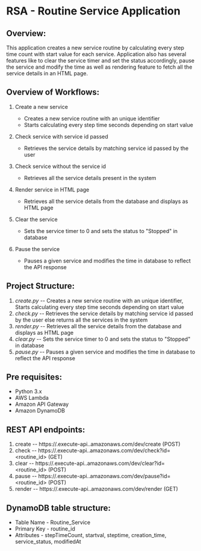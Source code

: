 # RSA - Routine Service Application

Overview:
------------------------------------------------------------------------------------

This application creates a new service routine by calculating every step time count with start value for each service. Application also has several features like to clear the service timer and set the status accordingly, pause the service and modify the time as well as rendering feature to fetch all the service details in an HTML page.

Overview of Workflows:
------------------------------------------------------------------------------------

1. Create a new service
    * Creates a new service routine with an unique identifier
    * Starts calculating every step time seconds depending on start value
    
2. Check service with service id passed
    * Retrieves the service details by matching service id passed by the user
    
3. Check service without the service id
    * Retrieves all the service details present in the system
    
4. Render service in HTML page
    * Retrieves all the service details from the database and displays as HTML page
    
5. Clear the service
    * Sets the service timer to 0 and sets the status to "Stopped" in database
    
6. Pause the service
    * Pauses a given service and modifies the time in database to reflect the API response
    
    
Project Structure:
--------------------------------------------------------------------------------------

1. _create.py_ -- Creates a new service routine with an unique identifier, Starts calculating every step time seconds depending on start value
2. _check.py_ -- Retrieves the service details by matching service id passed by the user else returns all the services in the system
3. _render.py_ -- Retrieves all the service details from the database and displays as HTML page
4. _clear.py_ -- Sets the service timer to 0 and sets the status to "Stopped" in database
5. _pause.py_ -- Pauses a given service and modifies the time in database to reflect the API response


Pre requisites:
---------------------------------------------------------------------------------------

* Python 3.x
* AWS Lambda
* Amazon API Gateway
* Amazon DynamoDB

REST API endpoints:
---------------------------------------------------------------------------------------

1. create -- https://<host>.execute-api.<region>.amazonaws.com/dev/create (POST)
2. check -- https://<host>.execute-api.<region>.amazonaws.com/dev/check?id=<routine_id> (GET)
3. clear -- https://<host>.execute-api.<region>.amazonaws.com/dev/clear?id=<routine_id> (POST)
4. pause -- https://<host>.execute-api.<region>.amazonaws.com/dev/pause?id=<routine_id> (POST)
5. render -- https://<host>.execute-api.<region>.amazonaws.com/dev/render (GET)
  
  
DynamoDB table structure:
---------------------------------------------------------------------------------------

* Table Name - Routine_Service
* Primary Key - routine_id
* Attributes - stepTimeCount, startval, steptime, creation_time, service_status, modifiedAt
